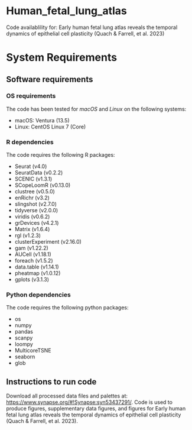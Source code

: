 # Human_fetal_lung_atlas
Code availablility for: Early human fetal lung atlas reveals the temporal dynamics of epithelial cell plasticity (Quach &amp; Farrell, et al. 2023)

# System Requirements

## Software requirements

### OS requirements
The code has been tested for _macOS_ and _Linux_ on the following systems:
* macOS: Ventura (13.5)
* Linux: CentOS Linux 7 (Core)

### R dependencies
The code requires the following R packages:
* Seurat (v4.0)
* SeuratData (v0.2.2)
* SCENIC (v1.3.1)
* SCopeLoomR (v0.13.0)
* clustree (v0.5.0)
* enRichr (v3.2)
* slingshot (v2.7.0)
* tidyverse (v2.0.0)
* viridis (v0.6.2)
* grDevices (v4.2.1)
* Matrix (v1.6.4)
* rgl (v1.2.3)
* clusterExperiment (v2.16.0)
* gam (v1.22.2)
* AUCell (v1.18.1)
* foreach (v1.5.2)
* data.table (v1.14.1)
* pheatmap (v1.0.12)
* gplots (v3.1.3)


### Python dependencies
The code requires the following python packages:
* os
* numpy 
* pandas 
* scanpy 
* loompy 
* MulticoreTSNE
* seaborn 
* glob

## Instructions to run code
Download all processed data files and palettes at: https://www.synapse.org/#!Synapse:syn53437291/. Code is used to produce figures, supplementary data figures, and figures for Early human fetal lung atlas reveals the temporal dynamics of epithelial cell plasticity (Quach &amp; Farrell, et al. 2023).

